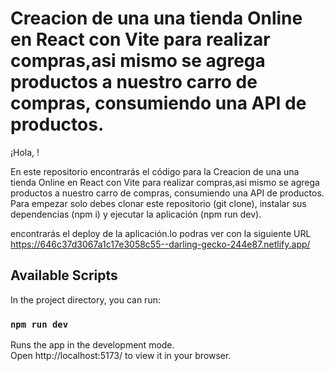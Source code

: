 # Creacion de una una tienda Online en React con Vite para realizar compras,asi mismo se agrega productos a nuestro carro de compras, consumiendo una API de productos.


¡Hola, !

En este repositorio encontrarás el código para la Creacion de una una tienda Online en React con Vite para realizar compras,asi mismo se agrega productos a nuestro carro de compras, consumiendo una API de productos. Para empezar solo debes clonar este repositorio (git clone), instalar sus dependencias (npm i) y ejecutar la aplicación (npm run dev).

encontrarás el deploy de la aplicación.lo podras ver con la siguiente URL https://646c37d3067a1c17e3058c55--darling-gecko-244e87.netlify.app/

## Available Scripts

In the project directory, you can run:

### `npm run dev`

Runs the app in the development mode.\
Open http://localhost:5173/ to view it in your browser.

